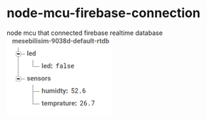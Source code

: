 # node-mcu-firebase-connection
node mcu that connected firebase realtime database
![](database.PNG)
